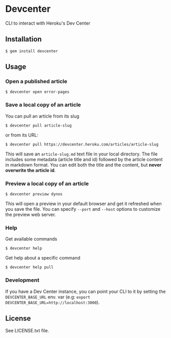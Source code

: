 # Devcenter

CLI to interact with Heroku's Dev Center

## Installation

    $ gem install devcenter

## Usage

### Open a published article

    $ devcenter open error-pages

### Save a local copy of an article

You can pull an article from its slug

    $ devcenter pull article-slug

or from its URL:

    $ devcenter pull https://devcenter.heroku.com/articles/article-slug

This will save an `article-slug.md` text file in your local directory. The file includes some metadata (article title and id) followed by the article content in markdown format. You can edit both the title and the content, but **never overwrite the article id**.

### Preview a local copy of an article

    $ devcenter preview dynos

This will open a preview in your default browser and get it refreshed when you save the file. You can specify `--port` and `--host` options to customize the preview web server.

### Help

Get available commands

    $ devcenter help

Get help about a specific command

    $ devcenter help pull

### Development

If you have a Dev Center instance, you can point your CLI to it by setting the `DEVCENTER_BASE_URL` env. var (e.g: `export DEVCENTER_BASE_URL=http://localhost:3000`).

## License

See LICENSE.txt file.